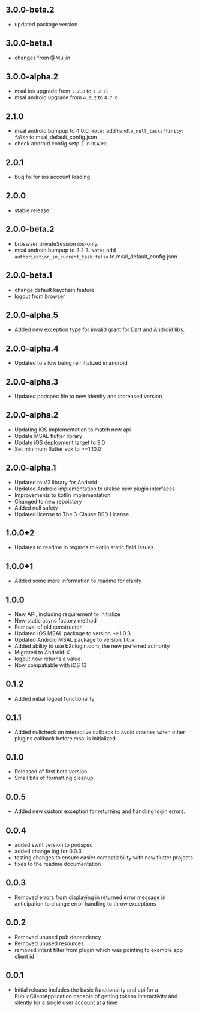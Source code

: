 ## 3.0.0-beta.2
* updated package version

## 3.0.0-beta.1
* changes from @Muljin

## 3.0.0-alpha.2
* msal ios upgrade from `1.2.0` to `1.2.15`
* msal android upgrade from `4.0.2` to `4.7.0`

## 2.1.0
* msal android bumpup to 4.0.0. ``Note:`` add `handle_null_taskaffinity: false` to msal_default_config.json
* check android config setp 2 in ``README`` 
## 2.0.1
* bug fix for ios account loading
## 2.0.0
* stable release
## 2.0.0-beta.2
* broswser privateSession ios-only.
* msal android bumpup to 2.2.3. ``Note:`` add `authorization_in_current_task:false` to msal_default_config.json
## 2.0.0-beta.1
* change default kaychain feature
* logout from browser
## 2.0.0-alpha.5
* Added new exception type for invalid grant for Dart and Android libs.
## 2.0.0-alpha.4
* Updated to allow being reinitialized in android
## 2.0.0-alpha.3
* Updated podspec file to new identity and increased version
## 2.0.0-alpha.2
* Updating iOS implementation to match new api
* Update MSAL flutter library
* Update iOS deployment target to 9.0
* Set minimum flutter sdk to >=1.10.0
## 2.0.0-alpha.1
* Updated to V2 library for Android
* Updated Android implementation to utalise new plugin interfaces
* Improvements to kotlin implementation
* Changed to new repoistory
* Added null safety
* Updated license to The 3-Clause BSD License
## 1.0.0+2
* Updates to readme in regards to kotlin static field issues.
## 1.0.0+1
* Added some more information to readme for clarity
## 1.0.0
* New API, including requirement to initialize
* New static async factory method
* Removal of old constructor
* Updated iOS MSAL package to version ~>1.0.3
* Updated Android MSAL package to version 1.0.+
* Added ability to use b2clogin.com, the new preferred authority
* Migrated to Android-X
* logout now returns a value
* Now compatiable with iOS 13
## 0.1.2
* Added initial logout functionality
## 0.1.1
* Added nullcheck on interactive callback to avoid crashes when other plugins callback before msal is initialized
## 0.1.0
* Released of first beta version.
* Small bits of formatting cleanup
## 0.0.5
* Added new custom exception for returning and handling login errors.
## 0.0.4
* added swift version to podspec
* added change log for 0.0.3
* testing changes to ensure easier compatiability with new flutter projects
* fixes to the readme documentation
## 0.0.3
* Removed errors from displaying in returned error message in anticipation to change error handling to throw exceptions
## 0.0.2
* Removed unused pub dependency
* Removed unused resources
* removed intent filter from plugin which was pointing to example app client id
## 0.0.1
* Initial release includes the basic functionality and api for a PublicClientApplication capable of getting tokens interactivity and silently for a single user account at a time
